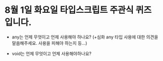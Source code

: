 # 8월 1일 화요일 타입스크립트 주관식 퀴즈 입니다.

- any는 언제 무엇이고 언제 사용해야 하나요? (+심화 any 타입 사용에 대한 의견을 말씀해주세요. 사용을 피해야 하는지 등...)

- void는 언제 무엇이고 언제 사용해야하나요?